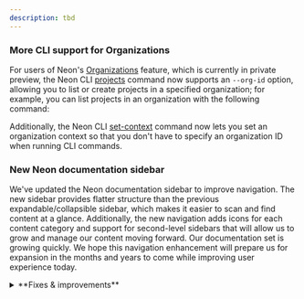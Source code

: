 ```yaml
---
description: tbd
---
```


### More CLI support for Organizations

For users of Neon's [Organizations](/docs/manage/organizations) feature, which is currently in private preview, the Neon CLI [projects](/docs/reference/cli-projects) command now supports an `--org-id` option, allowing you to list or create projects in a specified organization; for example, you can list projects in an organization with the following command:



Additionally, the Neon CLI [set-context](/docs/reference/cli-set-context) command now lets you set an organization context so that you don't have to specify an organization ID when running CLI commands.

### New Neon documentation sidebar

We've updated the Neon documentation sidebar to improve navigation. The new sidebar provides flatter structure than the previous expandable/collapsible sidebar, which makes it easier to scan and find content at a glance. Additionally, the new navigation adds icons for each content category and support for second-level sidebars that will allow us to grow and manage our content moving forward. Our documentation set is growing quickly. We hope this navigation enhancement will prepare us for expansion in the months and years to come while improving user experience today. 


<details>
<summary>**Fixes & improvements**</summary>

- For users of Neon's [Organizations](/docs/manage/organizations) feature, which is currently in private preview, the Neon CLI [projects](/docs/reference/cli-projects) command now supports an `--org-id` option, allowing you to list or create projects in a specified organization. Additionally, the Neon CLI [set-context](/docs/reference/cli-set-context) command now lets you set an organization context so that you don't have to specify an organization ID when running CLI commands.
- In the **Add new compute** and **Edit compute settings** drawers, the **Seconds** option in the **Autosuspend time** drop-down is now hidden when the minimum setting is 60 seconds or more, or if the current setting is already in seconds.
- We improved the message displayed in the SQL Editor when a connection is closed due to inactivity. The previous error message, `Terminating connection due to administrator command`, was changed to a notification: `The connection was closed due to inactivity. It will automatically reopen when you run your next query`.
- In the Neon SQL Editor, queries saved to **History** are now limited to 10 KB in length. While you can execute longer queries from the SQL Editor, any query exceeding 9 KB will be truncated when saved to the **History**. A `-- QUERY TRUNCATED` comment is added at the beginning of these queries to indicate truncation. Additionally, if you input a query longer than 10 KB in the SQL Editor, a warning similar to the following will appear: `This query will still run, but the last 1234 characters will be truncated from query history`.
- The **Create new database** option in the **Database** drop-down menu within the **Connection Details** widget has been fixed. Previously, this option was not functioning.
- We've updated the Drizzle Studio version that powers the **Tables** page in the Neon Console. This update addresses issues related to parsing the default value of `jsonb` column and repeating of column names for columns with the same constraint name.
- Fixed an issue that resulted in a password-related error when switching between projects in the Neon SQL Editor.
- Optimized the various options and selectors at the top of the Neon SQL Editor to better fit smaller screen sizes.
- Corrected an issue that caused `Something went wrong` error to be shown after deleting a project from the **Settings** page.
- Time values on the **Monitoring** page graphs, including those in hover help and on the x-axis, are now displayed in Coordinated Universal Time (UTC) instead of the local time zone. This change ensures consistency, as the time values now match the format used in date-range selectors when setting custom periods for monitoring graphs.



</details>
